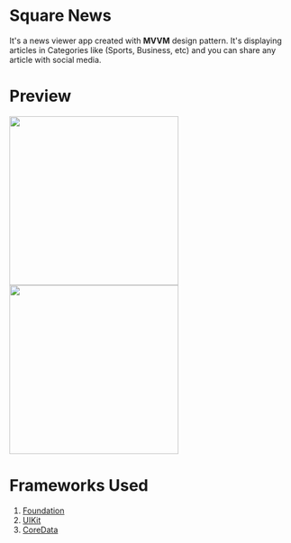 # Square News

It's a news viewer app created with **MVVM** design pattern. It's displaying articles in Categories like (Sports, Business, etc) and you can share any article with social media.

# Preview

<img width = "300" src = "https://user-images.githubusercontent.com/30387348/72662308-1893bb00-39ff-11ea-915c-835340a20ec5.png" /> <img width = "300" src = "https://user-images.githubusercontent.com/30387348/72662309-19c4e800-39ff-11ea-8dc9-391655755ed2.png" /> 

# Frameworks Used

1. [Foundation](https://developer.apple.com/documentation/foundation)
2. [UIKit](https://developer.apple.com/documentation/uikit)
3. [CoreData](https://developer.apple.com/documentation/coredata)



